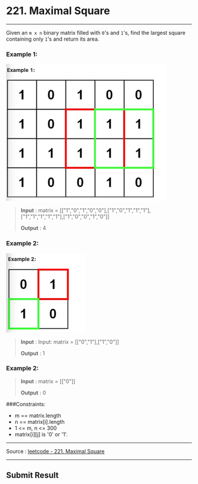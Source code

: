 # 221. Maximal Square
-- --
Given an `m x n` binary matrix filled with `0`'s and `1`'s, find the largest square containing only `1`'s and return its area.

### Example 1:
![](./img/1.png)
> **Input** : matrix = [["1","0","1","0","0"],["1","0","1","1","1"],["1","1","1","1","1"],["1","0","0","1","0"]]
> 
> **Output** : 4

### Example 2:
![](./img/2.png)
> **Input** : Input: matrix = [["0","1"],["1","0"]]
>
> **Output** : 1

### Example 2:
> **Input** : matrix = [["0"]]
>
> **Output** : 0

###Constraints:
* m == matrix.length
* n == matrix[i].length
* 1 <= m, n <= 300
* matrix[i][j] is '0' or '1'.

-- --
Source : [leetcode - 221. Maximal Square](https://leetcode.com/problems/maximal-square/)

-- --
## Submit Result
